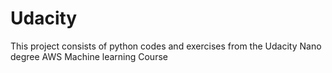 # Udacity

This project consists of python codes and exercises from the Udacity Nano degree AWS Machine learning Course
